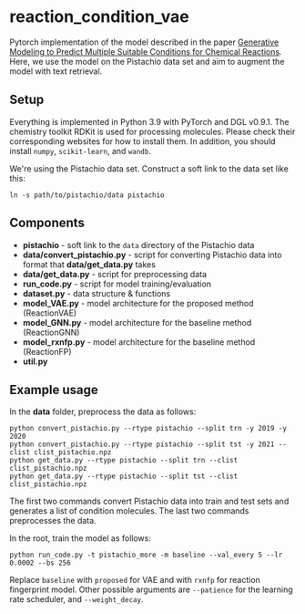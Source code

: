 # reaction_condition_vae
Pytorch implementation of the model described in the paper [Generative Modeling to Predict Multiple Suitable Conditions for Chemical Reactions](#). Here, we use the model on the Pistachio data set and aim to augment the model with text retrieval.

## Setup

Everything is implemented in Python 3.9 with PyTorch and DGL v0.9.1. The chemistry toolkit RDKit is used for processing molecules. Please check their corresponding websites for how to install them. In addition, you should install `numpy`, `scikit-learn`, and `wandb`.

<!---
To install all dependencies, run
```
pip install -r requirements.txt
```

Alternatively, to create a Conda environment with the dependencies installed, run
```
conda create -n [insert name of environment] --file requirements.txt
```
--->

We're using the Pistachio data set. Construct a soft link to the data set like this:
```
ln -s path/to/pistachio/data pistachio
```

## Components
- **pistachio** - soft link to the `data` directory of the Pistachio data
- **data/convert_pistachio.py** - script for converting Pistachio data into format that **data/get_data.py** takes
- **data/get_data.py** - script for preprocessing data
- **run_code.py** - script for model training/evaluation
- **dataset.py** - data structure & functions
- **model_VAE.py** - model architecture for the proposed method (ReactionVAE)
- **model_GNN.py** - model architecture for the baseline method (ReactionGNN)
- **model_rxnfp.py** - model architecture for the baseline method (ReactionFP)
- **util.py**

## Example usage

In the **data** folder, preprocess the data as follows:
```
python convert_pistachio.py --rtype pistachio --split trn -y 2019 -y 2020
python convert_pistachio.py --rtype pistachio --split tst -y 2021 --clist clist_pistachio.npz
python get_data.py --rtype pistachio --split trn --clist clist_pistachio.npz
python get_data.py --rtype pistachio --split tst --clist clist_pistachio.npz
```
The first two commands convert Pistachio data into train and test sets and generates a list of condition molecules.
The last two commands preprocesses the data.

In the root, train the model as follows:
```
python run_code.py -t pistachio_more -m baseline --val_every 5 --lr 0.0002 --bs 256
```
Replace `baseline` with `proposed` for VAE and with `rxnfp` for reaction fingerprint model. Other possible arguments
are `--patience` for the learning rate scheduler, and `--weight_decay`.
